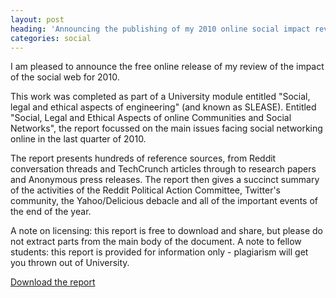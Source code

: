 ```yaml
---
layout: post
heading: 'Announcing the publishing of my 2010 online social impact review'
categories: social
---
```


I am pleased to announce the free online release of my review of the impact of the social web for 2010.

This work was completed as part of a University module entitled "Social, legal and ethical aspects of engineering" (and known as SLEASE). Entitled "Social, Legal and Ethical Aspects of online Communities and Social Networks", the report focussed on the main issues facing social networking online in the last quarter of 2010.

The report presents hundreds of reference sources, from Reddit conversation threads and TechCrunch articles through to research papers and Anonymous press releases. The report then gives a succinct summary of the activities of the Reddit Political Action Committee, Twitter's community, the Yahoo/Delicious debacle and all of the important events of the end of the year. 

A note on licensing: this report is free to download and share, but please do not extract parts from the main body of the document. A note to fellow students: this report is provided for information only - plagiarism will get you thrown out of University. 

[Download the report](http://media.chris-alexander.co.uk/files/onlinecommunities.pdf)